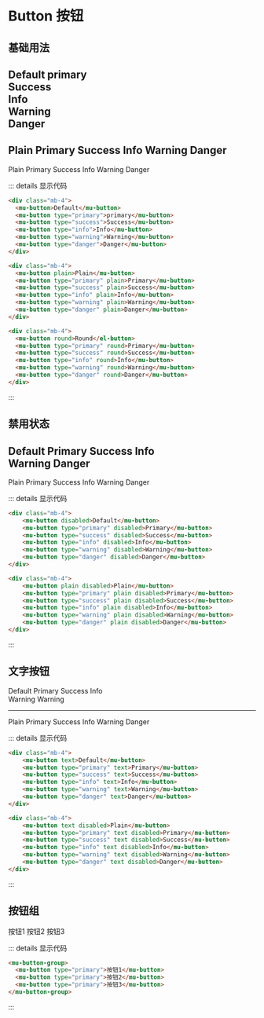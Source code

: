 # Button 按钮

## 基础用法

<mu-button>Default</mu-button> 
<mu-button type="primary">primary</mu-button>  
<mu-button type="success">Success</mu-button>  
<mu-button type="info">Info</mu-button>  
<mu-button type="warning">Warning</mu-button>  
<mu-button type="danger">Danger</mu-button>
---
<mu-button plain>Plain</mu-button> 
<mu-button type="primary" plain>Primary</mu-button> 
<mu-button type="success" plain>Success</mu-button> 
<mu-button type="info" plain>Info</mu-button> 
<mu-button type="warning" plain>Warning</mu-button> 
<mu-button type="danger" plain>Danger</mu-button> 
---
<mu-button round>Plain</mu-button> 
<mu-button type="primary" round>Primary</mu-button> 
<mu-button type="success" round>Success</mu-button> 
<mu-button type="info" round>Info</mu-button> 
<mu-button type="warning" round>Warning</mu-button> 
<mu-button type="danger" round>Danger</mu-button> 

::: details 显示代码

```html
<div class="mb-4">
  <mu-button>Default</mu-button>
  <mu-button type="primary">primary</mu-button>
  <mu-button type="success">Success</mu-button>
  <mu-button type="info">Info</mu-button>
  <mu-button type="warning">Warning</mu-button>
  <mu-button type="danger">Danger</mu-button>
</div>

<div class="mb-4">
  <mu-button plain>Plain</mu-button>
  <mu-button type="primary" plain>Primary</mu-button>
  <mu-button type="success" plain>Success</mu-button>
  <mu-button type="info" plain>Info</mu-button>
  <mu-button type="warning" plain>Warning</mu-button>
  <mu-button type="danger" plain>Danger</mu-button>
</div>

<div class="mb-4">
  <mu-button round>Round</el-button>
  <mu-button type="primary" round>Primary</mu-button>
  <mu-button type="success" round>Success</mu-button>
  <mu-button type="info" round>Info</mu-button>
  <mu-button type="warning" round>Warning</mu-button>
  <mu-button type="danger" round>Danger</mu-button>
</div>
```
:::

## 禁用状态

<mu-button disabled>Default</mu-button> 
<mu-button type="primary" disabled>Primary</mu-button> 
<mu-button type="success" disabled>Success</mu-button> 
<mu-button type="info" disabled>Info</mu-button>  
<mu-button type="warning" disabled>Warning</mu-button> 
<mu-button type="danger" disabled>Danger</mu-button>
---
<mu-button plain disabled>Plain</mu-button> 
<mu-button type="primary" plain disabled>Primary</mu-button> 
<mu-button type="success" plain disabled>Success</mu-button> 
<mu-button type="info" plain disabled>Info</mu-button> 
<mu-button type="warning" plain disabled>Warning</mu-button> 
<mu-button type="danger" plain disabled>Danger</mu-button> 

::: details 显示代码

```html
<div class="mb-4">
    <mu-button disabled>Default</mu-button>
    <mu-button type="primary" disabled>Primary</mu-button>
    <mu-button type="success" disabled>Success</mu-button>
    <mu-button type="info" disabled>Info</mu-button>
    <mu-button type="warning" disabled>Warning</mu-button>
    <mu-button type="danger" disabled>Danger</mu-button>
</div>

<div class="mb-4">
    <mu-button plain disabled>Plain</mu-button>
    <mu-button type="primary" plain disabled>Primary</mu-button>
    <mu-button type="success" plain disabled>Success</mu-button>
    <mu-button type="info" plain disabled>Info</mu-button>
    <mu-button type="warning" plain disabled>Warning</mu-button>
    <mu-button type="danger" plain disabled>Danger</mu-button>
</div>
```
:::

## 文字按钮

<mu-button text>Default</mu-button> 
<mu-button type="primary" text>Primary</mu-button> 
<mu-button type="success" text>Success</mu-button> 
<mu-button type="info" text>Info</mu-button>  
<mu-button type="warning" text>Warning</mu-button> 
<mu-button type="danger" text>Warning</mu-button> 

------

<mu-button text disabled>Plain</mu-button> 
<mu-button type="primary" text disabled>Primary</mu-button> 
<mu-button type="success" text disabled>Success</mu-button> 
<mu-button type="info" text disabled>Info</mu-button> 
<mu-button type="warning" text disabled>Warning</mu-button> 
<mu-button type="danger" text disabled>Danger</mu-button> 

::: details 显示代码

```html
<div class="mb-4">
    <mu-button text>Default</mu-button>
    <mu-button type="primary" text>Primary</mu-button>
    <mu-button type="success" text>Success</mu-button>
    <mu-button type="info" text>Info</mu-button>
    <mu-button type="warning" text>Warning</mu-button>
    <mu-button type="danger" text>Danger</mu-button>
</div>

<div class="mb-4">
    <mu-button text disabled>Plain</mu-button>
    <mu-button type="primary" text disabled>Primary</mu-button>
    <mu-button type="success" text disabled>Success</mu-button>
    <mu-button type="info" text disabled>Info</mu-button>
    <mu-button type="warning" text disabled>Warning</mu-button>
    <mu-button type="danger" text disabled>Danger</mu-button>
</div>
```

:::

## 按钮组

<mu-button-group>
  <mu-button type="primary">按钮1</mu-button>
  <mu-button type="primary">按钮2</mu-button>
  <mu-button type="primary">按钮3</mu-button>
</mu-button-group>


::: details 显示代码

```html
<mu-button-group>
  <mu-button type="primary">按钮1</mu-button>
  <mu-button type="primary">按钮2</mu-button>
  <mu-button type="primary">按钮3</mu-button>
</mu-button-group>
```

:::